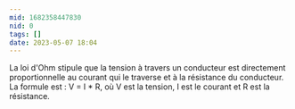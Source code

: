 ```yaml
---
mid: 1682358447830
nid: 0
tags: []
date: 2023-05-07 18:04
---
```


La loi d'Ohm stipule que la tension à travers un conducteur est directement proportionnelle au courant qui le traverse et à la résistance du conducteur. La formule est : V = I * R, où V est la tension, I est le courant et R est la résistance.

